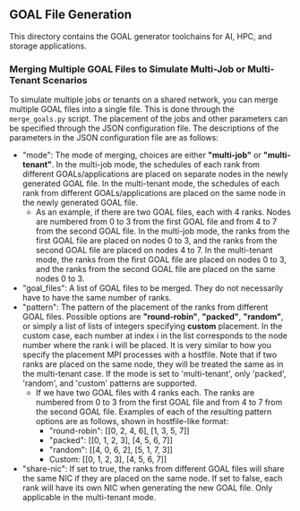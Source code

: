 ## GOAL File Generation
This directory contains the GOAL generator toolchains for AI, HPC, and storage applications.

### Merging Multiple GOAL Files to Simulate Multi-Job or Multi-Tenant Scenarios

To simulate multiple jobs or tenants on a shared network, you can merge multiple GOAL files into a single file. This is done through the `merge_goals.py` script. The placement of the jobs and other parameters can be specified through the JSON configuration file. The descriptions of the parameters in the JSON configuration file are as follows:
- "mode": The mode of merging, choices are either __"multi-job"__ or __"multi-tenant"__. In the multi-job mode, the schedules of each rank from different GOALs/applications are placed on separate nodes in the newly generated GOAL file. In the multi-tenant mode, the schedules of each rank from different GOALs/applications are placed on the same node in the newly generated GOAL file.
  - As an example, if there are two GOAL files, each with 4 ranks. Nodes are numbered from 0 to 3 from the first GOAL file and from 4 to 7 from the second GOAL file. In the multi-job mode, the ranks from the first GOAL file are placed on nodes 0 to 3, and the ranks from the second GOAL file are placed on nodes 4 to 7. In the multi-tenant mode, the ranks from the first GOAL file are placed on nodes 0 to 3, and the ranks from the second GOAL file are placed on the same nodes 0 to 3.
- "goal_files": A list of GOAL files to be merged. They do not necessarily have to have the same number of ranks.
- "pattern": The pattern of the placement of the ranks from different GOAL files. Possible options are __"round-robin"__, __"packed"__, __"random"__, or simply a list of lists of integers specifying __custom__ placement. In the custom case, each number at index i in the list corresponds to the node number where the rank i will be placed. It is very similar to how you specify the placement MPI processes with a hostfile. Note that if two ranks are placed on the same node, they will be treated the same as in the multi-tenant case. If the mode is set to 'multi-tenant', only 'packed', 'random', and 'custom' patterns are supported.
  - If we have two GOAL files with 4 ranks each. The ranks are numbered from 0 to 3 from the first GOAL file and from 4 to 7 from the second GOAL file. Examples of each of the resulting pattern options are as follows, shown in hostfile-like format:
    - "round-robin": [[0, 2, 4, 6], [1, 3, 5, 7]]
    - "packed": [[0, 1, 2, 3], [4, 5, 6, 7]]
    - "random": [[4, 0, 6, 2], [5, 1, 7, 3]]
    - Custom: [[0, 1, 2, 3], [4, 5, 6, 7]]
- "share-nic": If set to true, the ranks from different GOAL files will share the same NIC if they are placed on the same node. If set to false, each rank will have its own NIC when generating the new GOAL file. Only applicable in the multi-tenant mode.